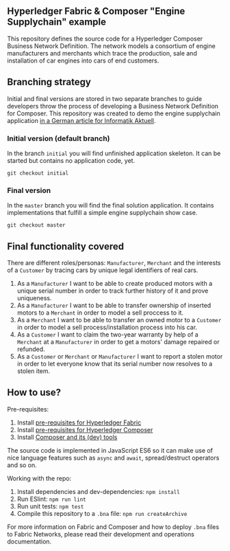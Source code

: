 ## Hyperledger Fabric & Composer "Engine Supplychain" example

This repository defines the source code for a Hyperledger Composer Business Network Definition. The network models a consortium of engine manufacturers and merchants which trace the production, sale and installation of car engines into cars of end customers.

## Branching strategy

Initial and final versions are stored in two separate branches to guide developers throw the process of developing a Business Network Definition for Composer.
This repository was created to demo the engine supplychain application [in a German article for Informatik Aktuell](https://www.informatik-aktuell.de/betrieb/virtualisierung/eine-blockchain-anwendung-mit-hyperledger-fabric-und-composer.html).


### Initial version (default branch)

In the branch `initial` you will find unfinished application skeleton. It can be started but contains no application code, yet. 

```
git checkout initial
```

### Final version

In the `master` branch you will find the final solution application. It contains implementations that fulfill a simple engine supplychain show case.

```
git checkout master
```

## Final functionality covered

There are different roles/personas: `Manufacturer`, `Merchant` and the interests of a `Customer` by tracing cars by unique legal identifiers of real cars.

1. As a `Manufacturer` I want to be able to create produced motors with a unique serial number in order to track further history of it and prove uniqueness.
2. As a `Manufacturer` I want to be able to transfer ownership of inserted motors to a `Merchant` in order to model a sell proccess to it.
3. As a `Merchant` I want to be able to transfer an owned motor to a `Customer` in order to model a sell process/installation process into his car.
4. As a `Customer` I want to claim the two-year warranty by help of a `Merchant` at a `Manufacturer` in order to get a motors' damage repaired or refunded.
5. As a `Customer` or `Merchant` or `Manufacturer` I want to report a stolen motor in order to let everyone know that its serial number now resolves to a stolen item.


## How to use?

Pre-requisites:

1. Install [pre-requisites for Hyperledger Fabric](http://hyperledger-fabric.readthedocs.io/en/latest/prereqs.html)
2. Install [pre-requisites for Hyperledger Composer](https://hyperledger.github.io/composer/installing/installing-prereqs)
3. Install [Composer and its (dev) tools](https://hyperledger.github.io/composer/installing/development-tools)

The source code is implemented in JavaScript ES6 so it can make use of nice language features such as `async` and `await`, spread/destruct operators and so on.

Working with the repo:

1. Install dependencies and dev-dependencies: `npm install`
2. Run ESlint: `npm run lint`
3. Run unit tests: `npm test`
4. Compile this repository to a `.bna` file: `npm run createArchive`

For more information on Fabric and Composer and how to deploy `.bna` files to Fabric Networks, please read their development and operations documentation.
